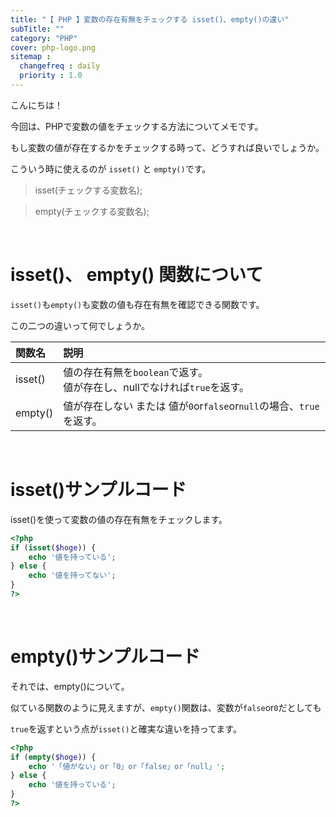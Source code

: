 ```yaml
---
title: "【 PHP 】変数の存在有無をチェックする isset()、empty()の違い"
subTitle: ""
category: "PHP"
cover: php-logo.png
sitemap :
  changefreq : daily
  priority : 1.0
---
```


こんにちは！

今回は、PHPで変数の値をチェックする方法についてメモです。

もし変数の値が存在するかをチェックする時って、どうすれば良いでしょうか。

こういう時に使えるのが `isset()` と `empty()`です。


> isset(チェックする変数名);

> empty(チェックする変数名);

<br>

# isset()、 empty() 関数について

`isset()`も`empty()`も変数の値も存在有無を確認できる関数です。

この二つの違いって何でしょうか。

関数名 | 説明
:--|:--
isset() | 値の存在有無を`boolean`で返す。<br> 値が存在し、nullでなければ`true`を返す。
empty() | 値が存在しない または 値が`0`or`false`or`null`の場合、`true`を返す。

<br>

# isset()サンプルコード
isset()を使って変数の値の存在有無をチェックします。

```php
<?php
if (isset($hoge)) {
    echo '値を持っている';
} else {
    echo '値を持ってない';
}
?>
```

<br>

# empty()サンプルコード

それでは、empty()について。

似ている関数のように見えますが、`empty()`関数は、変数が`false`or`0`だとしても

`true`を返すという点が`isset()`と確実な違いを持ってます。


```php
<?php
if (empty($hoge)) {
    echo '「値がない」or「0」or「false」or「null」';
} else {
    echo '値を持っている';
}
?>
```
